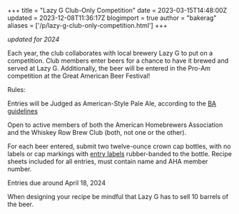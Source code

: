 +++
title = "Lazy G Club-Only Competition"
date = 2023-03-15T14:48:00Z
updated = 2023-12-08T11:36:17Z
blogimport = true 
author = "bakerag"
aliases = ['/p/lazy-g-club-only-competition.html']
+++


<i>updated for 2024</i>
<p>Each year, the club collaborates with local brewery Lazy G to put on a competition. Club members enter beers for a chance to have it brewed and served at Lazy G. Additionally, the beer will be entered in the Pro-Am competition at the Great American Beer Festival!</p><p>Rules:</p><p>Entries will be Judged as American-Style Pale Ale, according to the <a href="https://www.brewersassociation.org/edu/brewers-association-beer-style-guidelines">BA guidelines</a></p><p>Open to active members of both the American Homebrewers Association and the Whiskey Row Brew Club (both, not one or the other).</p><p>For each beer entered, submit two twelve-ounce crown cap bottles, with no labels or cap markings with <a href="https://legacy.bjcp.org/docs/BJCP_BottleID.pdf">entry labels</a> rubber-banded to the bottle. Recipe sheets included for all entries, must contain name and AHA member number.</p><p>Entries due around April 18, 2024</p><p>When designing your recipe be mindful that Lazy G has to sell 10 barrels of the beer.</p>
